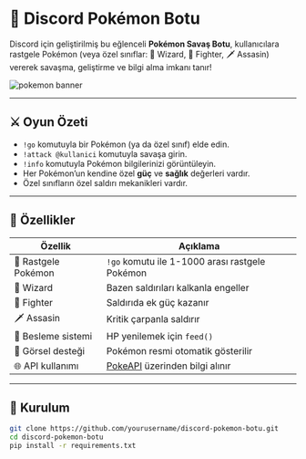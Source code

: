 # 🧪 Discord Pokémon Botu

Discord için geliştirilmiş bu eğlenceli **Pokémon Savaş Botu**, kullanıcılara rastgele Pokémon (veya özel sınıflar: 🧙 Wizard, 🥋 Fighter, 🗡️ Assasin) vererek savaşma, geliştirme ve bilgi alma imkanı tanır!

![pokemon banner](https://raw.githubusercontent.com/yourusername/yourrepo/main/banner.png)

---

## ⚔️ Oyun Özeti

- `!go` komutuyla bir Pokémon (ya da özel sınıf) elde edin.
- `!attack @kullanici` komutuyla savaşa girin.
- `!info` komutuyla Pokémon bilgilerinizi görüntüleyin.
- Her Pokémon’un kendine özel **güç** ve **sağlık** değerleri vardır.
- Özel sınıfların özel saldırı mekanikleri vardır.

---

## 🧩 Özellikler

| Özellik                  | Açıklama |
|--------------------------|----------|
| 🎲 Rastgele Pokémon      | `!go` komutu ile 1-1000 arası rastgele Pokémon |
| 🧙 Wizard                | Bazen saldırıları kalkanla engeller |
| 🥋 Fighter               | Saldırıda ek güç kazanır |
| 🗡️ Assasin              | Kritik çarpanla saldırır |
| 🍗 Besleme sistemi      | HP yenilemek için `feed()` |
| 📸 Görsel desteği        | Pokémon resmi otomatik gösterilir |
| 🌐 API kullanımı         | [PokeAPI](https://pokeapi.co/) üzerinden bilgi alınır |

---

## 🚀 Kurulum

```bash
git clone https://github.com/yourusername/discord-pokemon-botu.git
cd discord-pokemon-botu
pip install -r requirements.txt
